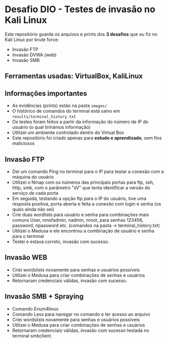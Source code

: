 # Desafio DIO - Testes de invasão no Kali Linux

Este repositório guarda os arquivos e prints dos **3 desafios** que eu fiz no Kali Linux por brute force:
- Invasão FTP  
- Invasão DVWA (web)  
- Invasão SMB

## Ferramentas usadas: VirtualBox, KaliLinux

## Informações importantes
- As evidências (prints) estão na pasta `images/`  
- O histórico de comandos do terminal está salvo em `results/terminal_history.txt`
- Os testes foram feitos a partir da informação do número de IP do usuário (o qual tinhámos informação)
- Utilizei um ambiente controlado dentro do Virtual Box
- Este repositório foi criado apenas para **estudo e aprendizado**, sem fins maliciosos
  
## Invasão FTP
- Dei um comando Ping no terminal para o IP para testar a conexão com a máquina do usuário
- Utilizei o Nmap com os números das principais portas para ftp, ssh, http, smb, com o parâmetro "sV" que tenta identificar a versão do serviço de cada porta
- Em seguida, testando a opção ftp para o IP do usuário, tive uma resposta positiva, porta aberta e feita a conexão com login e senha (os quais ainda não sei)
- Crie duas wordlists para usuário e senha para combinações mais comuns User, nmsfadmin, nadmin, nroot, para senhas 123456, password, npassword etc. (comandos na pasta -> terminal_history.txt)
- Utilizei o Medusa e ele encontrou a combinação de usuário e senha para o terminal
- Testei e estava correto, invasão com sucesso.

## Invasão WEB
- Criei wordslists novamente para senhas e usuários possíveis
- Utilizei o Medusa para criar combinações de senhas e usuários
- Retornaram credenciais válidas, invasão com sucesso.

## Invasão SMB + Spraying 
- Comando Enum4linux
- Comando Less para navegar no comando e ter acesso ao arquivo
- Criei wordslists novamente para senhas e usuários possíveis
- Utilizei o Medusa para criar combinações de senhas e usuários
- Retornaram credenciais válidas, invasão com sucesso testada no terminal smbclient.
